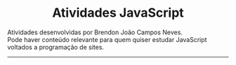 <h1 align="center">Atividades JavaScript</h1>

<div>
  <p>
  Atividades desenvolvidas por Brendon João Campos Neves. <br>
  Pode haver conteúdo relevante para quem quiser estudar JavaScript voltados a programação de sites. <br>
  </p>
</div>

<hr>
